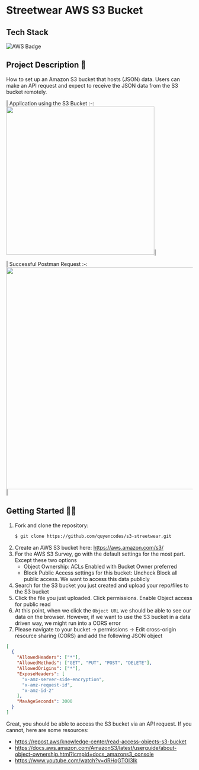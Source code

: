# Streetwear AWS S3 Bucket

## Tech Stack

<div align="left" width="100%">
  <img src="https://img.shields.io/badge/Amazon%20AWS-232F3E.svg?style=for-the-badge&logo=Amazon-AWS&logoColor=white" alt="AWS Badge"/>
</div>

## Project Description 📝

How to set up an Amazon S3 bucket that hosts (JSON) data. Users can make an API request and expect to receive the JSON data from the S3 bucket remotely.

| Application using the S3 Bucket
:-:
<img src="https://github.com/quyencodes/s3-streetwear/assets/104607182/c50999fd-ede2-4cc6-adde-14437c4346af" width="400">|

| Successful Postman Request
:-:
<img src="https://github.com/quyencodes/s3-streetwear/assets/104607182/06630da1-1abc-4fec-b9d2-9c4b351a37af" width="600">|

## Getting Started 🧑‍🍳

1. Fork and clone the repository:
   ```bash
   $ git clone https://github.com/quyencodes/s3-streetwear.git
   ```
2. Create an AWS S3 bucket here: https://aws.amazon.com/s3/
3. For the AWS S3 Survey, go with the default settings for the most part. Except these two options
   - Object Ownership: ACLs Enabled with Bucket Owner preferred
   - Block Public Access settings for this bucket: Uncheck Block all public access. We want to access this data publicly
4. Search for the S3 bucket you just created and upload your repo/files to the S3 bucket
5. Click the file you just uploaded. Click permissions. Enable Object access for public read
6. At this point, when we click the `Object URL` we should be able to see our data on the browser. However, if we want to use the S3 bucket in a data driven way, we might run into a CORS error
7. Please navigate to your bucket -> permissions -> Edit cross-origin resource sharing (CORS) and add the following JSON object

```json
[
  {
    "AllowedHeaders": ["*"],
    "AllowedMethods": ["GET", "PUT", "POST", "DELETE"],
    "AllowedOrigins": ["*"],
    "ExposeHeaders": [
      "x-amz-server-side-encryption",
      "x-amz-request-id",
      "x-amz-id-2"
    ],
    "MaxAgeSeconds": 3000
  }
]
```

Great, you should be able to access the S3 bucket via an API request. If you cannot, here are some resources:

- <a href="https://repost.aws/knowledge-center/read-access-objects-s3-bucket" rel="noopener noreferrer">https://repost.aws/knowledge-center/read-access-objects-s3-bucket</a>
- <a href="https://docs.aws.amazon.com/AmazonS3/latest/userguide/about-object-ownership.html?icmpid=docs_amazons3_console" rel="noopener noreferrer">https://docs.aws.amazon.com/AmazonS3/latest/userguide/about-object-ownership.html?icmpid=docs_amazons3_console</a>
- <a href="https://www.youtube.com/watch?v=dRHqGTOI3Ik" rel="noopener noreferrer">https://www.youtube.com/watch?v=dRHqGTOI3Ik</a>

